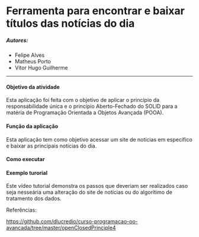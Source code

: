 # Ferramenta para encontrar e baixar títulos das notícias do dia

##### Autores:

* Felipe Alves
* Matheus Porto
* Vítor Hugo Guilherme

________________________

#### Objetivo da atividade

Esta aplicação foi feita com o objetivo de aplicar o princípio da responsabilidade única e o princípio Aberto-Fechado do SOLID para a matéria de
Programação Orientada a Objetos Avançada (POOA).
 
#### Função da aplicação

Esta aplicação tem como objetivo acessar um site de notícias em específico e baixar as principais notícias do dia.

#### Como executar 


#### Exemplo turorial

Este vídeo tutorial demonstra os passos que deveriam ser realizados caso seja nesseária
uma alteração do site de notícias ou do algorítimo de tratamento dos dados.

Referências:

https://github.com/dlucredio/curso-programacao-oo-avancada/tree/master/openClosedPrinciple4 

